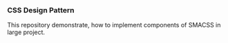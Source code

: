 ### CSS Design Pattern
This repository demonstrate, how to implement components of SMACSS in large project.
